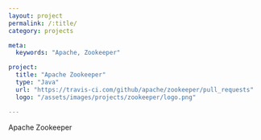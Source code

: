 ```yaml
---
layout: project
permalink: /:title/
category: projects

meta:
  keywords: "Apache, Zookeeper"

project:
  title: "Apache Zookeeper"
  type: "Java"
  url: "https://travis-ci.com/github/apache/zookeeper/pull_requests"
  logo: "/assets/images/projects/zookeeper/logo.png"

---	
```

<p>Apache Zookeeper</p>